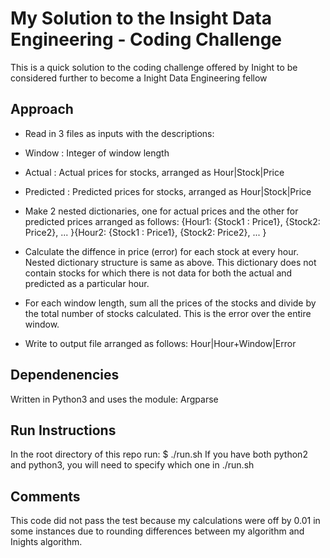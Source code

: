 # My Solution to the Insight Data Engineering - Coding Challenge
This is a quick solution to the coding challenge offered by Inight to be considered further to become a Inight Data Engineering fellow

## Approach
- Read in 3 files as inputs with the descriptions:
 - Window : Integer of window length
 - Actual : Actual prices for stocks, arranged as Hour|Stock|Price
 - Predicted : Predicted prices for stocks, arranged as Hour|Stock|Price

- Make 2 nested dictionaries, one for actual prices and the other for predicted prices arranged as follows:
{Hour1: {Stock1 : Price1}, {Stock2: Price2}, ... }{Hour2: {Stock1 : Price1}, {Stock2: Price2}, ... }

- Calculate the diffence in price (error) for each stock at every hour. Nested dictionary structure is same as above. This dictionary does not contain stocks for which there is not data for both the actual and predicted as a particular hour.

- For each window length, sum all the prices of the stocks and divide by the total number of stocks calculated. This is the error over the entire window.

- Write to output file arranged as follows:
Hour|Hour+Window|Error

## Dependenencies
Written in Python3 and uses the module:
Argparse

## Run Instructions
In the root directory of this repo run:
$ ./run.sh
If you have both python2 and python3, you will need to specify which one in ./run.sh

## Comments
This code did not pass the test because my calculations were off by 0.01 in some instances due to rounding differences between my algorithm and Inights algorithm.
